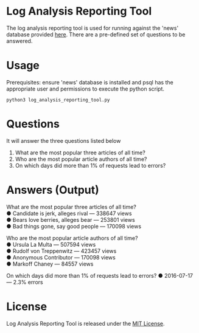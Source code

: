 # Log Analysis Reporting Tool
The log analysis reporting tool is used for running against the 'news' database provided [here](https://d17h27t6h515a5.cloudfront.net/topher/2016/August/57b5f748_newsdata/newsdata.zip). There are a pre-defined set of questions to be answered.

# Usage
Prerequisites: ensure 'news' database is installed and psql has the appropriate user and permissions to execute the python script.

`python3 log_analysis_reporting_tool.py`

# Questions
It will answer the three questions listed below
  1) What are the most popular three articles of all time?
  2) Who are the most popular article authors of all time?
  3) On which days did more than 1% of requests lead to errors?

# Answers (Output)
What are the most popular three articles of all time?   
● Candidate is jerk, alleges rival — 338647 views   
● Bears love berries, alleges bear — 253801 views   
● Bad things gone, say good people — 170098 views   

Who are the most popular article authors of all time?   
● Ursula La Multa — 507594 views   
● Rudolf von Treppenwitz — 423457 views   
● Anonymous Contributor — 170098 views   
● Markoff Chaney — 84557 views   

On which days did more than 1% of requests lead to errors?
● 2016-07-17 — 2.3% errors   

# License
Log Analysis Reporting Tool is released under the [MIT License](https://choosealicense.com/licenses/mit/).

